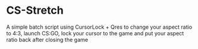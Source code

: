 # CS-Stretch
A simple batch script using CursorLock + Qres to change your aspect ratio to 4:3, launch CS:GO, lock your cursor to the game and put your aspect ratio back after closing the game 
